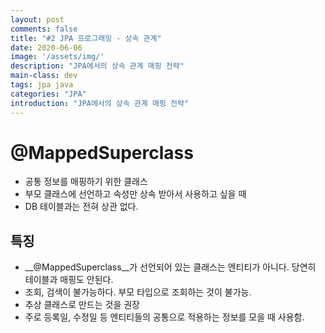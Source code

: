```yaml
---
layout: post
comments: false
title: "#2 JPA 프로그래밍 - 상속 관계"
date: 2020-06-06
image: '/assets/img/'
description: "JPA에서의 상속 관계 매핑 전략"
main-class: dev
tags: jpa java
categories: "JPA"
introduction: "JPA에서의 상속 관계 매핑 전략"
---
```


# @MappedSuperclass
* 공통 정보를 매핑하기 위한 클래스
* 부모 클래스에 선언하고 속성만 상속 받아서 사용하고 싶을 때
* DB 테이블과는 전혀 상관 없다.

## 특징
* __@MappedSuperclass__가 선언되어 있는 클래스는 엔티티가 아니다. 당연히 테이블과 매핑도 안된다.
* 조회, 검색이 불가능하다. 부모 타입으로 조회하는 것이 불가능.
* 추상 클래스로 만드는 것을 권장
* 주로 등록일, 수정일 등 엔티티들의 공통으로 적용하는 정보를 모을 때 사용함.